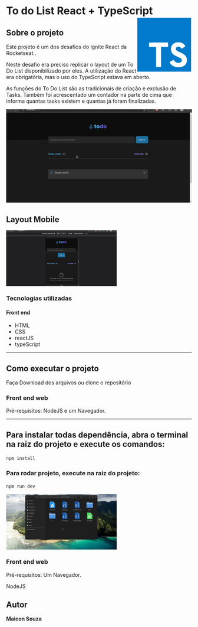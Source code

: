 <h1>
	To do List React + TypeScript
	<img 
		align="right"
		width="150"
        src="https://raw.githubusercontent.com/devicons/devicon/master/icons/typescript/typescript-original.svg" 
	/>
</h1>

<h2>Sobre o projeto</h2>

<p>
    Este projeto é um dos desafios do Ignite React da Rocketseat..
</p>
<p>
    Neste desafio era preciso replicar o layout de um To Do List disponibilizado por eles. A utilização do React era obrigatória, mas o uso do TypeScript estava em aberto.
</p>
<p>
    As funções do To Do List são as tradicionais de criação e exclusão de Tasks. Também foi acrescentado um contador na parte de cima que informa quantas tasks existem e quantas já foram finalizadas.
</p>
<img 
    src="https://raw.githubusercontent.com/maiconDeSouza/assets/master/todolist-ts-react/todo-web.gif"
/>

<h2>Layout Mobile</h2>
<img
    align="center"
    width="300"
    src="https://raw.githubusercontent.com/maiconDeSouza/assets/master/todolist-ts-react/todo-mobile.gif"
/>



<h3>Tecnologias utilizadas</h3>

<h4>Front end</h4>
<ul>
	<li>HTML</li>
	<li>CSS</li>
	<li>reactJS</li>
    <li>typeScript</li>
</ul>
<hr>
<h2>Como executar o projeto</h2>
<p>
    Faça Download dos arquivos ou clone o repositório
</p>

<h3>Front end web</h3>
<p>Pré-requisitos: NodeJS e um Navegador.</p>

<hr />

## Para instalar todas dependência, abra o terminal na raiz do projeto e execute os comandos:
```
npm install
```

### Para rodar projeto, execute na raiz do projeto:
```
npm run dev
```

<img
    align="center"
    width="300"
    src="https://raw.githubusercontent.com/maiconDeSouza/assets/master/todolist-ts-react/rodando-o-projeto.gif"
/>


<h3>Front end web</h3>
<p>Pré-requisitos: Um Navegador.</p>
<p>NodeJS</p>



<h2>Autor</h2>
<strong>Maicon Souza</strong>
